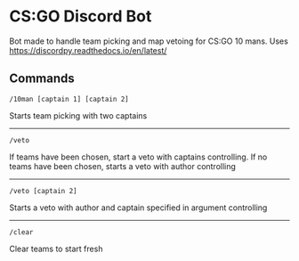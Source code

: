 # CS:GO Discord Bot

Bot made to handle team picking and map vetoing for CS:GO 10 mans. Uses https://discordpy.readthedocs.io/en/latest/

## Commands

`/10man [captain 1] [captain 2]`

Starts team picking with two captains

---

`/veto`

If teams have been chosen, start a veto with captains controlling. If no teams have been chosen, starts a veto with author controlling

---

`/veto [captain 2]`

Starts a veto with author and captain specified in argument controlling

---

`/clear`

Clear teams to start fresh

